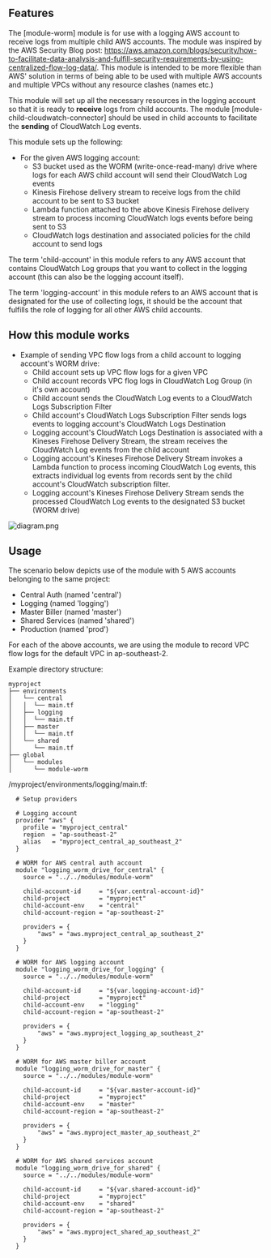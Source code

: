 ## Features

The [module-worm] module is for use with a logging AWS account to receive logs from multiple child AWS accounts. The module was inspired by the AWS Security Blog post: https://aws.amazon.com/blogs/security/how-to-facilitate-data-analysis-and-fulfill-security-requirements-by-using-centralized-flow-log-data/. This module is intended to be more flexible than AWS' solution in terms of being able to be used with multiple AWS accounts and multiple VPCs without any resource clashes (names etc.)

This module will set up all the necessary resources in the logging account so that it is ready to **receive** logs from child accounts. The module [module-child-cloudwatch-connector] should be used in child accounts to facilitate the **sending** of CloudWatch Log events.

This module sets up the following:

* For the given AWS logging account:
    * S3 bucket used as the WORM (write-once-read-many) drive where logs for each AWS child account will send their CloudWatch Log events
    * Kinesis Firehose delivery stream to receive logs from the child account to be sent to S3 bucket
    * Lambda function attached to the above Kinesis Firehose delivery stream to process incoming CloudWatch logs events before being sent to S3
    * CloudWatch logs destination and associated policies for the child account to send logs

The term 'child-account' in this module refers to any AWS account that contains CloudWatch Log groups that you want to collect in the logging account (this can also be the logging account itself).

The term 'logging-account' in this module refers to an AWS account that is designated for the use of collecting logs, it should be the account that fulfills the role of logging for all other AWS child accounts.

## How this module works

* Example of sending VPC flow logs from a child account to logging account's WORM drive:
    * Child account sets up VPC flow logs for a given VPC
    * Child account records VPC flog logs in CloudWatch Log Group (in it's own account)
    * Child account sends the CloudWatch Log events to a CloudWatch Logs Subscription Filter
    * Child account's CloudWatch Logs Subscription Filter sends logs events to logging account's CloudWatch Logs Destination
    * Logging account's CloudWatch Logs Destination is associated with a Kineses Firehose Delivery Stream, the stream receives the CloudWatch Log events from the child account
    * Logging account's Kineses Firehose Delivery Stream invokes a Lambda function to process incoming CloudWatch Log events, this extracts individual log events from records sent by the child account's CloudWatch subscription filter.
    * Logging account's Kineses Firehose Delivery Stream sends the processed CloudWatch Log events to the designated S3 bucket (WORM drive)

![diagram.png](https://github.org/merps/terraform-modules/raw/master/module-worm/diagram.png)

## Usage

The scenario below depicts use of the module with 5 AWS accounts belonging to the same project:
* Central Auth (named 'central')
* Logging (named 'logging')
* Master Biller (named 'master')
* Shared Services (named 'shared')
* Production (named 'prod')

For each of the above accounts, we are using the module to record VPC flow logs for the default VPC in ap-southeast-2.

Example directory structure:
```
myproject
├── environments
│   └── central
│   │  └── main.tf
│   ├── logging
│   │  └── main.tf
│   ├── master
│   │  └── main.tf
│   └── shared
│      └── main.tf
├── global
│   └── modules
│      └── module-worm
```

/myproject/environments/logging/main.tf:
```
  # Setup providers

  # Logging account
  provider "aws" {
    profile = "myproject_central"
    region  = "ap-southeast-2"
    alias   = "myproject_central_ap_southeast_2"
  }

  # WORM for AWS central auth account
  module "logging_worm_drive_for_central" {
    source = "../../modules/module-worm"

    child-account-id     = "${var.central-account-id}"
    child-project        = "myproject"
    child-account-env    = "central"
    child-account-region = "ap-southeast-2"

    providers = {
        "aws" = "aws.myproject_central_ap_southeast_2"
    }
  }
  
  # WORM for AWS logging account
  module "logging_worm_drive_for_logging" {
    source = "../../modules/module-worm"

    child-account-id     = "${var.logging-account-id}"
    child-project        = "myproject"
    child-account-env    = "logging"
    child-account-region = "ap-southeast-2"

    providers = {
        "aws" = "aws.myproject_logging_ap_southeast_2"
    }
  }

  # WORM for AWS master biller account
  module "logging_worm_drive_for_master" {
    source = "../../modules/module-worm"

    child-account-id     = "${var.master-account-id}"
    child-project        = "myproject"
    child-account-env    = "master"
    child-account-region = "ap-southeast-2"

    providers = {
        "aws" = "aws.myproject_master_ap_southeast_2"
    }
  }

  # WORM for AWS shared services account
  module "logging_worm_drive_for_shared" {
    source = "../../modules/module-worm"

    child-account-id     = "${var.shared-account-id}"
    child-project        = "myproject"
    child-account-env    = "shared"
    child-account-region = "ap-southeast-2"

    providers = {
        "aws" = "aws.myproject_shared_ap_southeast_2"
    }
  }
```
